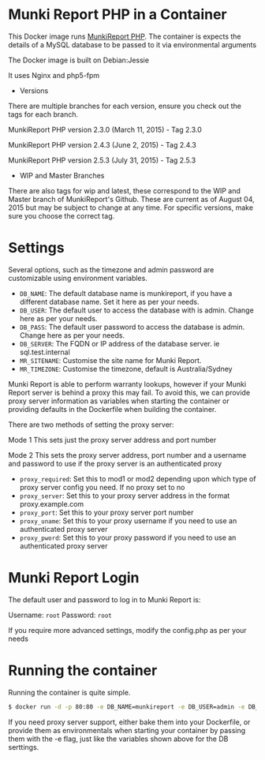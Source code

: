 Munki Report PHP in a Container
=============

This Docker image runs [MunkiReport PHP](https://github.com/munkireport/munkireport-php).
The container is expects the details of a MySQL database to be passed to it via environmental arguments

The Docker image is built on Debian:Jessie

It uses Nginx and php5-fpm

* Versions

There are multiple branches for each version, ensure you check out the tags for each branch.

MunkiReport PHP version 2.3.0 (March 11, 2015) - Tag 2.3.0

MunkiReport PHP version 2.4.3 (June 2, 2015) - Tag 2.4.3

MunkiReport PHP version 2.5.3 (July 31, 2015) - Tag 2.5.3

* WIP and Master Branches

There are also tags for wip and latest, these correspond to the WIP and Master branch of MunkiReport's Github.
These are current as of August 04, 2015 but may be subject to change at any time. For specific versions, make sure you
choose the correct tag.


# Settings

Several options, such as the timezone and admin password are customizable using environment variables.

* ``DB_NAME``: The default database name is munkireport, if you have a different database name. Set it here as per your needs.
* ``DB_USER``: The default user to access the database with is admin. Change here as per your needs.
* ``DB_PASS``: The default user password to access the database is admin. Change here as per your needs.
* ``DB_SERVER``: The FQDN or IP address of the database server. ie sql.test.internal
* ``MR_SITENAME``: Customise the site name for Munki Report.
* ``MR_TIMEZONE``: Customise the timezone, default is Australia/Sydney

Munki Report is able to perform warranty lookups, however if your Munki Report server is behind a proxy this may fail.
To avoid this, we can provide proxy server information as variables when starting the container or providing defaults
in the Dockerfile when building the container.

There are two methods of setting the proxy server:

Mode 1
This sets just the proxy server address and port number

Mode 2
This sets the proxy server address, port number and a username and password to use if the proxy server is an authenticated proxy

* ``proxy_required``: Set this to mod1 or mod2 depending upon which type of proxy server config you need. If no proxy set to no
* ``proxy_server``: Set this to your proxy server address in the format proxy.example.com
* ``proxy_port``: Set this to your proxy server port number
* ``proxy_uname``: Set this to your proxy username if you need to use an authenticated proxy server
* ``proxy_pword``: Set this to your proxy password if you need to use an authenticated proxy server


# Munki Report Login

The default user and password to log in to Munki Report is:

Username: ``root``
Password: ``root``

If you require more advanced settings, modify the config.php as per your needs

# Running the container

Running the container is quite simple.

```bash
$ docker run -d -p 80:80 -e DB_NAME=munkireport -e DB_USER=admin -e DB_PASS=admin -e DB_SERVER=mysql.test.internal -e MR_SITENAME=MunkiReport-MyCompany -e MR_TIMEZONE=Australia/Sydney --name munkireport_webapp hunty1/munkireport-docker
```

If you need proxy server support, either bake them into your Dockerfile, or provide them as environmentals when starting your container
by passing them with the -e flag, just like the variables shown above for the DB serttings.